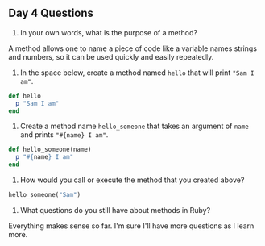 ## Day 4 Questions

1. In your own words, what is the purpose of a method?


A method allows one to name a piece of code like a variable names strings and numbers, so it can be used quickly and easily repeatedly.


1. In the space below, create a method named `hello` that will print `"Sam I am"`.


```ruby
def hello
  p "Sam I am"
end
```


1. Create a method name `hello_someone` that takes an argument of `name` and prints `"#{name} I am"`.


```ruby
def hello_someone(name)
  p "#{name} I am"
end
```


1. How would you call or execute the method that you created above?


```ruby
hello_someone("Sam")
```


1. What questions do you still have about methods in Ruby?


Everything makes sense so far. I'm sure I'll have more questions as I learn more.
